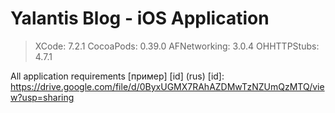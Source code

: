 # Yalantis Blog - iOS Application #

>XCode: 7.2.1
>CocoaPods: 0.39.0
>AFNetworking: 3.0.4
>OHHTTPStubs: 4.7.1

All application requirements [пример] [id] (rus)
[id]: https://drive.google.com/file/d/0ByxUGMX7RAhAZDMwTzNZUmQzMTQ/view?usp=sharing
